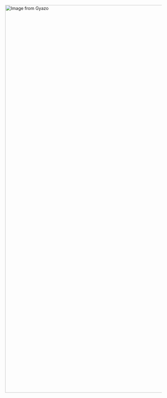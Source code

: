 <a href="https://gyazo.com/4cd7aa5c86ccef1ff9a673feb10b81cd"><img src="https://i.gyazo.com/4cd7aa5c86ccef1ff9a673feb10b81cd.png" alt="Image from Gyazo" width="1250"/></a>
